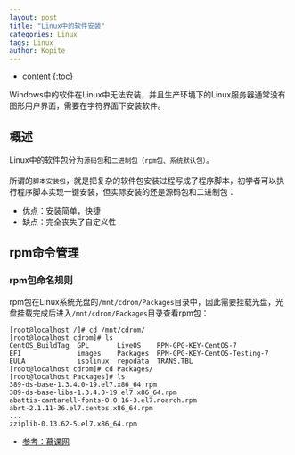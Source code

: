 ```yaml
---
layout: post
title: "Linux中的软件安装"
categories: Linux
tags: Linux
author: Kopite
---
```


* content
{:toc}


Windows中的软件在Linux中无法安装，并且生产环境下的Linux服务器通常没有图形用户界面，需要在字符界面下安装软件。



## 概述

Linux中的软件包分为`源码包`和`二进制包（rpm包、系统默认包）`。
<br>
<br>
所谓的`脚本安装包`，就是把复杂的软件包安装过程写成了程序脚本，初学者可以执行程序脚本实现一键安装，但实际安装的还是源码包和二进制包：
* 优点：安装简单，快捷
* 缺点：完全丧失了自定义性

## rpm命令管理

### rpm包命名规则

rpm包在Linux系统光盘的`/mnt/cdrom/Packages`目录中，因此需要挂载光盘，光盘挂载完成后进入`/mnt/cdrom/Packages`目录查看rpm包：

```
[root@localhost /]# cd /mnt/cdrom/
[root@localhost cdrom]# ls
CentOS_BuildTag  GPL       LiveOS    RPM-GPG-KEY-CentOS-7
EFI              images    Packages  RPM-GPG-KEY-CentOS-Testing-7
EULA             isolinux  repodata  TRANS.TBL
[root@localhost cdrom]# cd Packages/
[root@localhost Packages]# ls
389-ds-base-1.3.4.0-19.el7.x86_64.rpm
389-ds-base-libs-1.3.4.0-19.el7.x86_64.rpm
abattis-cantarell-fonts-0.0.16-3.el7.noarch.rpm
abrt-2.1.11-36.el7.centos.x86_64.rpm
...
zziplib-0.13.62-5.el7.x86_64.rpm
```

* [参考：慕课网](http://www.imooc.com/course/list?c=linux)